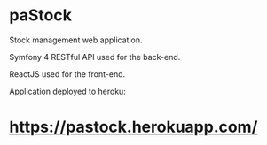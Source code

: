 # paStock
Stock management web application.

Symfony 4 RESTful API used for the back-end.

ReactJS used for the front-end.

Application deployed to heroku:

# https://pastock.herokuapp.com/
